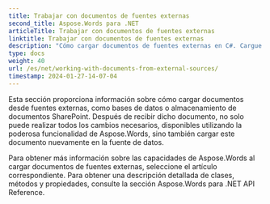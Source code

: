 ```yaml
---
title: Trabajar con documentos de fuentes externas
second_title: Aspose.Words para .NET
articleTitle: Trabajar con documentos de fuentes externas
linktitle: Trabajar con documentos de fuentes externas
description: "Cómo cargar documentos de fuentes externas en C#. Cargue PDF, DOCX, DOC, RTF, ODT, EPUB, HTML y otros archivos desde SharePoint o base de datos para su posterior procesamiento utilizando C#."
type: docs
weight: 40
url: /es/net/working-with-documents-from-external-sources/
timestamp: 2024-01-27-14-07-04
---
```


Esta sección proporciona información sobre cómo cargar documentos desde fuentes externas, como bases de datos o almacenamiento de documentos SharePoint. Después de recibir dicho documento, no solo puede realizar todos los cambios necesarios, disponibles utilizando la poderosa funcionalidad de Aspose.Words, sino también cargar este documento nuevamente en la fuente de datos.

Para obtener más información sobre las capacidades de Aspose.Words al cargar documentos de fuentes externas, seleccione el artículo correspondiente. Para obtener una descripción detallada de clases, métodos y propiedades, consulte la sección Aspose.Words para .NET API Reference.
